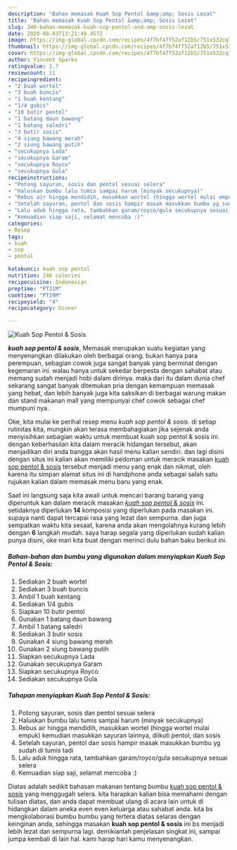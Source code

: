 ```yaml
---
description: "Bahan memasak Kuah Sop Pentol &amp;amp; Sosis Lezat"
title: "Bahan memasak Kuah Sop Pentol &amp;amp; Sosis Lezat"
slug: 340-bahan-memasak-kuah-sop-pentol-and-amp-sosis-lezat
date: 2020-08-03T13:21:49.457Z
image: https://img-global.cpcdn.com/recipes/4f7bf4ff52af12b5/751x532cq70/kuah-sop-pentol-sosis-foto-resep-utama.jpg
thumbnail: https://img-global.cpcdn.com/recipes/4f7bf4ff52af12b5/751x532cq70/kuah-sop-pentol-sosis-foto-resep-utama.jpg
cover: https://img-global.cpcdn.com/recipes/4f7bf4ff52af12b5/751x532cq70/kuah-sop-pentol-sosis-foto-resep-utama.jpg
author: Vincent Sparks
ratingvalue: 3.7
reviewcount: 11
recipeingredient:
- "2 buah wortel"
- "3 buah buncis"
- "1 buah kentang"
- "1/4 gubis"
- "10 butir pentol"
- "1 batang daun bawang"
- "1 batang saledri"
- "3 butir sosis"
- "4 siung bawang merah"
- "2 siung bawang putih"
- "secukupnya Lada"
- "secukupnya Garam"
- "secukupnya Royco"
- "secukupnya Gula"
recipeinstructions:
- "Potong sayuran, sosis dan pentol sesuai selera"
- "Haluskan bumbu lalu tumis sampai harum (minyak secukupnya)"
- "Rebus air hingga mendidih, masukkan wortel (hingga wortel mulai empuk) kemudian masukkan sayuran lainnya, diikuti pentol, dan sosis"
- "Setelah sayuran, pentol dan sosis hampir masak masukkan bumbu yg sudah di tumis tadi"
- "Lalu aduk hingga rata, tambahkan garam/royco/gula secukupnya sesuai selera"
- "Kemuadian siap saji, selamat mencoba :)"
categories:
- Resep
tags:
- kuah
- sop
- pentol

katakunci: kuah sop pentol 
nutrition: 246 calories
recipecuisine: Indonesian
preptime: "PT31M"
cooktime: "PT39M"
recipeyield: "4"
recipecategory: Dinner

---
```



![Kuah Sop Pentol &amp; Sosis](https://img-global.cpcdn.com/recipes/4f7bf4ff52af12b5/751x532cq70/kuah-sop-pentol-sosis-foto-resep-utama.jpg)

<b><i>kuah sop pentol &amp; sosis</i></b>, Memasak merupakan suatu kegiatan yang menyenangkan dilakukan oleh berbagai orang. bukan hanya para perempuan, sebagian cowok juga sangat banyak yang berminat dengan kegemaran ini. walau hanya untuk sekedar berpesta dengan sahabat atau memang sudah menjadi hobi dalam dirinya. maka dari itu dalam dunia chef sekarang sangat banyak ditemukan pria dengan kemampuan memasak yang hebat, dan lebih banyak juga kita saksikan di berbagai warung makan dan stand makanan mall yang mempunyai chef cowok sebagai chef mumpuni nya.

Oke, kita mulai ke perihal resep menu <i>kuah sop pentol &amp; sosis</i>. di setiap rutinitas kita, mungkin akan terasa membahagiakan jika sejenak anda menyisihkan sebagian waktu untuk membuat kuah sop pentol &amp; sosis ini. dengan keberhasilan kita dalam meracik hidangan tersebut, akan menjadikan diri anda bangga akan hasil menu kalian sendiri. dan lagi disini dengan situs ini kalian akan memiliki pedoman untuk meracik masakan <u>kuah sop pentol &amp; sosis</u> tersebut menjadi menu yang enak dan nikmat, oleh karena itu simpan alamat situs ini di handphone anda sebagai salah satu rujukan kalian dalam memasak menu baru yang enak.




Saat ini langsung saja kita awali untuk mencari barang barang yang diperuntuk kan dalam meracik masakan <u><i>kuah sop pentol &amp; sosis</i></u> ini. setidaknya diperlukan <b>14</b> komposisi yang diperlukan pada masakan ini. supaya nanti dapat tercapai rasa yang lezat dan sempurna. dan juga sempatkan waktu kita sesaat, karena anda akan mengolahnya kurang lebih dengan <b>6</b> langkah mudah. saya harap segala yang diperlukan sudah kalian punya disini, oke mari kita buat dengan merinci dulu bahan baku berikut ini.

<!--inarticleads1-->

##### Bahan-bahan dan bumbu yang digunakan dalam menyiapkan Kuah Sop Pentol &amp; Sosis:

1. Sediakan 2 buah wortel
1. Sediakan 3 buah buncis
1. Ambil 1 buah kentang
1. Sediakan 1/4 gubis
1. Siapkan 10 butir pentol
1. Gunakan 1 batang daun bawang
1. Ambil 1 batang saledri
1. Sediakan 3 butir sosis
1. Gunakan 4 siung bawang merah
1. Gunakan 2 siung bawang putih
1. Siapkan secukupnya Lada
1. Gunakan secukupnya Garam
1. Siapkan secukupnya Royco
1. Sediakan secukupnya Gula




<!--inarticleads2-->

##### Tahapan menyiapkan Kuah Sop Pentol &amp; Sosis:

1. Potong sayuran, sosis dan pentol sesuai selera
1. Haluskan bumbu lalu tumis sampai harum (minyak secukupnya)
1. Rebus air hingga mendidih, masukkan wortel (hingga wortel mulai empuk) kemudian masukkan sayuran lainnya, diikuti pentol, dan sosis
1. Setelah sayuran, pentol dan sosis hampir masak masukkan bumbu yg sudah di tumis tadi
1. Lalu aduk hingga rata, tambahkan garam/royco/gula secukupnya sesuai selera
1. Kemuadian siap saji, selamat mencoba :)




Diatas adalah sedikit bahasan makanan tentang bumbu <u>kuah sop pentol &amp; sosis</u> yang menggugah selera. kita harapkan kalian bisa memahami dengan tulisan diatas, dan anda dapat membuat ulang di acara lain untuk di hidangkan dalam aneka even even keluarga atau sahabat anda. kita bs mengkolaborasi bumbu bumbu yang tertera diatas selaras dengan keinginan anda, sehingga masakan <b>kuah sop pentol &amp; sosis</b> ini bs menjadi lebih lezat dan sempurna lagi. demikianlah penjelasan singkat ini, sampai jumpa kembali di lain hal. kami harap hari kamu menyenangkan.
